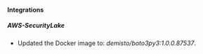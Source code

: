 #### Integrations
##### AWS-SecurityLake
- Updated the Docker image to: *demisto/boto3py3:1.0.0.87537*.
